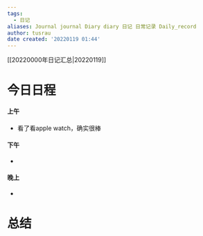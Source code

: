 ```yaml
---
tags:
  - 日记
aliases: Journal journal Diary diary 日记 日常记录 Daily_record
author: tusrau
date created: '20220119 01:44'
---
```


[[20220000年日记汇总|20220119]]

# 今日日程

#### 上午
- 看了看apple watch，确实很棒

#### 下午
- 

#### 晚上
- 

# 总结
